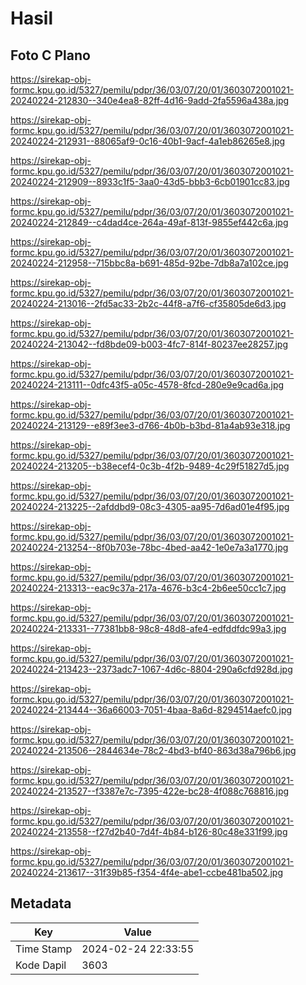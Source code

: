 # Hasil

## Foto C Plano

https://sirekap-obj-formc.kpu.go.id/5327/pemilu/pdpr/36/03/07/20/01/3603072001021-20240224-212830--340e4ea8-82ff-4d16-9add-2fa5596a438a.jpg

https://sirekap-obj-formc.kpu.go.id/5327/pemilu/pdpr/36/03/07/20/01/3603072001021-20240224-212931--88065af9-0c16-40b1-9acf-4a1eb86265e8.jpg

https://sirekap-obj-formc.kpu.go.id/5327/pemilu/pdpr/36/03/07/20/01/3603072001021-20240224-212909--8933c1f5-3aa0-43d5-bbb3-6cb01901cc83.jpg

https://sirekap-obj-formc.kpu.go.id/5327/pemilu/pdpr/36/03/07/20/01/3603072001021-20240224-212849--c4dad4ce-264a-49af-813f-9855ef442c6a.jpg

https://sirekap-obj-formc.kpu.go.id/5327/pemilu/pdpr/36/03/07/20/01/3603072001021-20240224-212958--715bbc8a-b691-485d-92be-7db8a7a102ce.jpg

https://sirekap-obj-formc.kpu.go.id/5327/pemilu/pdpr/36/03/07/20/01/3603072001021-20240224-213016--2fd5ac33-2b2c-44f8-a7f6-cf35805de6d3.jpg

https://sirekap-obj-formc.kpu.go.id/5327/pemilu/pdpr/36/03/07/20/01/3603072001021-20240224-213042--fd8bde09-b003-4fc7-814f-80237ee28257.jpg

https://sirekap-obj-formc.kpu.go.id/5327/pemilu/pdpr/36/03/07/20/01/3603072001021-20240224-213111--0dfc43f5-a05c-4578-8fcd-280e9e9cad6a.jpg

https://sirekap-obj-formc.kpu.go.id/5327/pemilu/pdpr/36/03/07/20/01/3603072001021-20240224-213129--e89f3ee3-d766-4b0b-b3bd-81a4ab93e318.jpg

https://sirekap-obj-formc.kpu.go.id/5327/pemilu/pdpr/36/03/07/20/01/3603072001021-20240224-213205--b38ecef4-0c3b-4f2b-9489-4c29f51827d5.jpg

https://sirekap-obj-formc.kpu.go.id/5327/pemilu/pdpr/36/03/07/20/01/3603072001021-20240224-213225--2afddbd9-08c3-4305-aa95-7d6ad01e4f95.jpg

https://sirekap-obj-formc.kpu.go.id/5327/pemilu/pdpr/36/03/07/20/01/3603072001021-20240224-213254--8f0b703e-78bc-4bed-aa42-1e0e7a3a1770.jpg

https://sirekap-obj-formc.kpu.go.id/5327/pemilu/pdpr/36/03/07/20/01/3603072001021-20240224-213313--eac9c37a-217a-4676-b3c4-2b6ee50cc1c7.jpg

https://sirekap-obj-formc.kpu.go.id/5327/pemilu/pdpr/36/03/07/20/01/3603072001021-20240224-213331--77381bb8-98c8-48d8-afe4-edfddfdc99a3.jpg

https://sirekap-obj-formc.kpu.go.id/5327/pemilu/pdpr/36/03/07/20/01/3603072001021-20240224-213423--2373adc7-1067-4d6c-8804-290a6cfd928d.jpg

https://sirekap-obj-formc.kpu.go.id/5327/pemilu/pdpr/36/03/07/20/01/3603072001021-20240224-213444--36a66003-7051-4baa-8a6d-8294514aefc0.jpg

https://sirekap-obj-formc.kpu.go.id/5327/pemilu/pdpr/36/03/07/20/01/3603072001021-20240224-213506--2844634e-78c2-4bd3-bf40-863d38a796b6.jpg

https://sirekap-obj-formc.kpu.go.id/5327/pemilu/pdpr/36/03/07/20/01/3603072001021-20240224-213527--f3387e7c-7395-422e-bc28-4f088c768816.jpg

https://sirekap-obj-formc.kpu.go.id/5327/pemilu/pdpr/36/03/07/20/01/3603072001021-20240224-213558--f27d2b40-7d4f-4b84-b126-80c48e331f99.jpg

https://sirekap-obj-formc.kpu.go.id/5327/pemilu/pdpr/36/03/07/20/01/3603072001021-20240224-213617--31f39b85-f354-4f4e-abe1-ccbe481ba502.jpg


## Metadata

| Key        | Value               |
| ---------- | ------------------- |
| Time Stamp | 2024-02-24 22:33:55 |
| Kode Dapil | 3603                |



